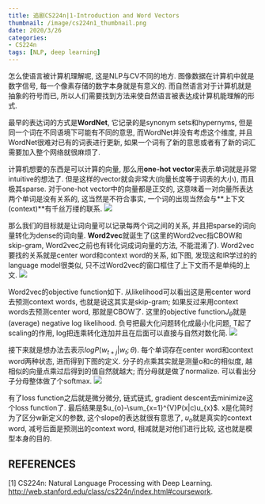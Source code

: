 ```yaml
---
title: 追剧CS224n|1-Introduction and Word Vectors
thumbnail: /image/cs224n1_thumbnail.png
date: 2020/3/26
categories: 
- CS224n
tags: [NLP, deep learning]
---
```


怎么使语言被计算机理解呢, 这是NLP与CV不同的地方. 图像数据在计算机中就是数字信号, 每一个像素存储的数字本身就是有意义的. 而自然语言对于计算机就是抽象的符号而已, 所以人们需要找到方法来使自然语言被表达成计算机能理解的形式.
<!-- more -->

最早的表达词的方式是**WordNet**, 它记录的是synonym sets和hypernyms, 但是同一个词在不同语境下可能有不同的意思, 而WordNet并没有考虑这个维度, 并且WordNet很难对已有的词表进行更新, 如果一个词有了新的意思或者有了新的词汇需要加入整个网络就很麻烦了.

计算机想要的东西是可以计算的向量, 那么用**one-hot vector**来表示单词就是非常intuitive的想法了. 但是这样的vector就会非常大(向量长度等于词表的大小), 而且极其sparse. 对于one-hot vector中的向量都是正交的, 这意味着一对向量所表达两个单词是没有关系的, 这当然是不符合事实, 一个词的出现当然会与**上下文(context)**有千丝万缕的联系. 
![](/image/cs224n1_1.png)

那么我们的目标就是让词向量可以记录每两个词之间的关系, 并且把sparse的词向量转化为dense的词向量. **Word2vec**就诞生了(这里的Word2vec指CBOW和skip-gram, Word2vec之前也有转化词成词向量的方法, 不能混淆了). Word2vec要找的关系就是center word和context word的关系, 如下图, 发现这和IR学过的的language model很类似, 只不过Word2vec的窗口框住了上下文而不是单纯的上文.
![](/image/cs224n1_2.png)

Word2vec的objective function如下. 从likelihood可以看出这是用center word去预测context words, 也就是说这其实是skip-gram; 如果反过来用context words去预测center word, 那就是CBOW了.  这里的objective function$J_{\theta}$就是(average) negative log likelihood. 负号把最大化问题转化成最小化问题, T起了scaling的作用, log把连乘转化连加并且在后面可以直接与自然对数化简.
![](/image/cs224n1_3.png)

接下来就是想办法去表示$logP(w_{t+j}|w_{t}; \theta)$. 每个单词存在center word和context word两种状态, 进而得到下图的定义. 分子的点乘其实就是测量o和c的相似度, 越相似的向量点乘过后得到的值自然就越大; 而分母就是做了normalize. 可以看出分子分母整体做了个softmax.
![](/image/cs224n1_4.png)

有了loss function之后就是微分微分, 链式链式, gradient descent去minimize这个loss function了. 最后结果是$u_{o}-\sum_{x=1}^{V}P(x|c)u_{x}$. x是化简时为了区分w新定义的参数, 这个slope的表达就很有意思了, $u_{o}$就是真实的context word, 减号后面是预测出的context word, 相减就是对他们进行比较, 这也就是模型本身的目的.

## REFERENCES
[1] CS224n: Natural Language Processing with Deep Learning. http://web.stanford.edu/class/cs224n/index.html#coursework.